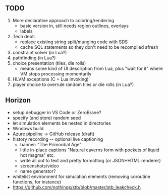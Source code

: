 ## TODO
1. More declarative approach to coloring/rendering
    - basic version in, still needs region outlines, overlays
    - labels
2. Tech debt: 
    - replace existing string split/munging code with SDS
    - cache SQL statements so they don't need to be recompiled afresh
3. constraint solver (in Lua?)
4. pathfinding (in Lua?)
5. choice presentation (tiles, die rolls)
    - means some kind of UI description from Lua, plus "wait for it" where VM stops processing momentarily
6. HLVM exceptions (C + Lua invoking)
7. player choice to overrule random tiles or die rolls (in Lua?)

## Horizon
* setup debugger in VS Code or ZeroBrane?
* specify (and store) random seed
* let simulation elements be nested in directories
* Windows build
* Azure pipeline -> GitHub release (draft)
* history recording -- optional live captioning
    - banner: "The Primordial Age"
    - little in-place captions "Natural caverns form with pockets of liquid hot magma" etc.
    - write all out to text and pretty formatting (or JSON+HTML renderer)
    - screenshots/video
    - name generator?
* whitelist environment for simulation elements (removing coroutine functions, for instance)
* https://github.com/nothings/stb/blob/master/stb_leakcheck.h
